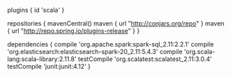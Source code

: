 plugins {
    id 'scala'
}

repositories {
    mavenCentral()
    maven {
        url "http://conjars.org/repo"
    }
    maven {
        url "http://repo.spring.io/plugins-release"
    }
}

dependencies {
    compile 'org.apache.spark:spark-sql_2.11:2.2.1'
    compile 'org.elasticsearch:elasticsearch-spark-20_2.11:5.4.3'
    compile 'org.scala-lang:scala-library:2.11.8'
    testCompile 'org.scalatest:scalatest_2.11:3.0.4'
    testCompile 'junit:junit:4.12'
}
